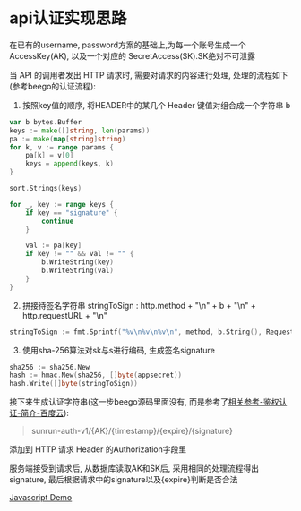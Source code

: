 # api认证实现思路

在已有的username, password方案的基础上,为每一个账号生成一个 AccessKey(AK), 以及一个对应的 SecretAccess(SK).SK绝对不可泄露

当 API 的调用者发出 HTTP 请求时,  需要对请求的内容进行处理, 处理的流程如下(参考beego的认证流程):

1. 按照key值的顺序, 将HEADER中的某几个 Header 键值对组合成一个字符串 b 

```go
var b bytes.Buffer
keys := make([]string, len(params))
pa := make(map[string]string)
for k, v := range params {
    pa[k] = v[0]
    keys = append(keys, k)
}

sort.Strings(keys)

for _, key := range keys {
    if key == "signature" {
        continue
    }

    val := pa[key]
    if key != "" && val != "" {
        b.WriteString(key)
        b.WriteString(val)
    }
}
```

2. 拼接待签名字符串 stringToSign : http.method + "\n" + b + "\n" + http.requestURL + "\n"

```go
stringToSign := fmt.Sprintf("%v\n%v\n%v\n", method, b.String(), RequestURL)
```

3. 使用sha-256算法对sk与s进行编码, 生成签名signature
```go
sha256 := sha256.New
hash := hmac.New(sha256, []byte(appsecret))
hash.Write([]byte(stringToSign))
```

接下来生成认证字符串(这一步beego源码里面没有, 而是参考了[相关参考-鉴权认证-简介-百度云](https://cloud.baidu.com/doc/Reference/AuthenticationMechanism.html)):

> sunrun-auth-v1/{AK}/{timestamp}/{expire}/{signature}

添加到 HTTP 请求 Header 的Authorization字段里

服务端接受到请求后, 从数据库读取AK和SK后, 采用相同的处理流程得出signature, 最后根据请求中的signature以及{expire}判断是否合法

[Javascript Demo](/apiKey认证/demo.js) 



